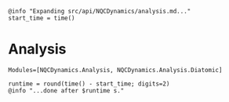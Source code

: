 ```@setup logging
@info "Expanding src/api/NQCDynamics/analysis.md..."
start_time = time()
```
# Analysis

```@autodocs
Modules=[NQCDynamics.Analysis, NQCDynamics.Analysis.Diatomic]
```

```@setup logging
runtime = round(time() - start_time; digits=2)
@info "...done after $runtime s."
```